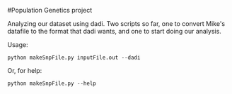 #Population Genetics project

Analyzing our dataset using dadi. Two scripts so far, one to convert
Mike's datafile to the format that dadi wants, and one to start doing our
analysis.

Usage:

    python makeSnpFile.py inputFile.out --dadi

Or, for help:

    python makeSnpFile.py --help
